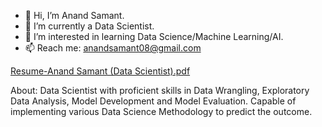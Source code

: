 - 👋 Hi, I’m Anand Samant.
- 🌱 I’m currently a Data Scientist.
- 👀 I’m interested in learning Data Science/Machine Learning/AI. 
- 📫 Reach me: anandsamant08@gmail.com 

<!---
anandsamant08/anandsamant08 is a ✨ special ✨ repository because its `README.md` (this file) appears on your GitHub profile.
You can click the Preview link to take a look at your changes.
--->

[Resume-Anand Samant (Data Scientist).pdf](https://github.com/anandsamant08/anandsamant08/files/10397742/Resume-Anand.Samant.Data.Scientist.pdf)

About:
Data Scientist with proficient skills in Data Wrangling, Exploratory Data Analysis, Model Development and Model Evaluation. Capable of implementing various Data Science Methodology to predict the outcome.
